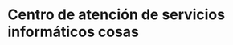 <h1>Centro de atención de servicios informáticos cosas</h1>
<a href = "https://hernanruscica.github.io/ServiciosInformaticosSoporte/>Demo de las ofertas</a>
<p>maquetacion para el soporte de sistemas informaticos del ministerio de trabajo</p> <br>
<h1>pagina que arma un enlace html</h1>
<p>Ademas agrega el target= '_blank' para enviar por service manager<br>
<a href= 'https://hernanruscica.github.io/ServiciosInformaticosSoporte/armadoEnlacesHTML/index.html'>Demo Armador de enlaces</a> </p>
prueba
